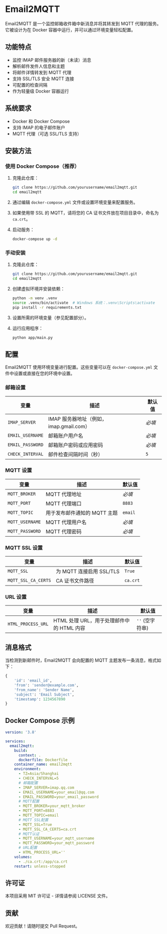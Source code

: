 # Email2MQTT

Email2MQTT 是一个监控邮箱收件箱中新消息并将其转发到 MQTT 代理的服务。它被设计为在 Docker 容器中运行，并可以通过环境变量轻松配置。

## 功能特点

- 监控 IMAP 邮件服务器的新（未读）消息
- 解析邮件发件人信息和主题
- 将邮件详情转发到 MQTT 代理
- 支持 SSL/TLS 安全 MQTT 连接
- 可配置的检查间隔
- 作为轻量级 Docker 容器运行

## 系统要求

- Docker 和 Docker Compose
- 支持 IMAP 的电子邮件账户
- MQTT 代理（可选 SSL/TLS 支持）

## 安装方法

### 使用 Docker Compose（推荐）

1. 克隆此仓库：
   ```bash
   git clone https://github.com/yourusername/email2mqtt.git
   cd email2mqtt
   ```

2. 通过编辑 `docker-compose.yml` 文件或设置环境变量来配置服务。

3. 如果使用带 SSL 的 MQTT，请将您的 CA 证书文件放在项目目录中，命名为 `ca.crt`。

4. 启动服务：
   ```bash
   docker-compose up -d
   ```

### 手动安装

1. 克隆此仓库：
   ```bash
   git clone https://github.com/yourusername/email2mqtt.git
   cd email2mqtt
   ```

2. 创建虚拟环境并安装依赖：
   ```bash
   python -m venv .venv
   source .venv/bin/activate  # Windows 系统：.venv\Scripts\activate
   pip install -r requirements.txt
   ```

3. 设置所需的环境变量（参见配置部分）。

4. 运行应用程序：
   ```bash
   python app/main.py
   ```

## 配置

Email2MQTT 使用环境变量进行配置。这些变量可以在 `docker-compose.yml` 文件中设置或直接在您的环境中设置。

### 邮箱设置

| 变量 | 描述 | 默认值 |
|----------|-------------|--------|
| `IMAP_SERVER` | IMAP 服务器地址（例如，imap.gmail.com） | *必填* |
| `EMAIL_USERNAME` | 邮箱账户用户名 | *必填* |
| `EMAIL_PASSWORD` | 邮箱账户密码或应用密码 | *必填* |
| `CHECK_INTERVAL` | 邮件检查间隔时间（秒） | `5` |

### MQTT 设置

| 变量 | 描述 | 默认值 |
|----------|-------------|--------|
| `MQTT_BROKER` | MQTT 代理地址 | *必填* |
| `MQTT_PORT` | MQTT 代理端口 | `8883` |
| `MQTT_TOPIC` | 用于发布邮件通知的 MQTT 主题 | `email` |
| `MQTT_USERNAME` | MQTT 代理用户名 | *必填* |
| `MQTT_PASSWORD` | MQTT 代理密码 | *必填* |

### MQTT SSL 设置

| 变量 | 描述 | 默认值 |
|----------|-------------|--------|
| `MQTT_SSL` | 为 MQTT 连接启用 SSL/TLS | `True` |
| `MQTT_SSL_CA_CERTS` | CA 证书文件路径 | `ca.crt` |

### URL 设置

| 变量 | 描述 | 默认值 |
|----------|-------------|--------|
| `HTML_PROCESS_URL` | HTML 处理 URL，用于处理邮件中的 HTML 内容 | `''` (空字符串) |

## 消息格式

当检测到新邮件时，Email2MQTT 会向配置的 MQTT 主题发布一条消息，格式如下：

```python
{
    'id': 'email_id',
    'from': 'sender@example.com',
    'from_name': 'Sender Name',
    'subject': 'Email Subject',
    'timestamp': 1234567890
}
```

## Docker Compose 示例

```yaml
version: '3.8'

services:
  email2mqtt:
    build:
      context: .
      dockerfile: Dockerfile
    container_name: email2mqtt
    environment:
      - TZ=Asia/Shanghai
      - CHECK_INTERVAL=5
      # 邮箱配置
      - IMAP_SERVER=imap.qq.com
      - EMAIL_USERNAME=your_email@qq.com
      - EMAIL_PASSWORD=your_email_password
      # MQTT配置
      - MQTT_BROKER=your_mqtt_broker
      - MQTT_PORT=8883
      - MQTT_TOPIC=email
      # MQTT SSL配置
      - MQTT_SSL=True
      - MQTT_SSL_CA_CERTS=ca.crt
      # MQTT认证
      - MQTT_USERNAME=your_mqtt_username
      - MQTT_PASSWORD=your_mqtt_password
      # URL配置
      - HTML_PROCESS_URL=''
    volumes:
      - ./ca.crt:/app/ca.crt 
    restart: unless-stopped
```

## 许可证

本项目采用 MIT 许可证 - 详情请参阅 LICENSE 文件。

## 贡献

欢迎贡献！请随时提交 Pull Request。